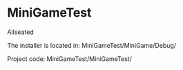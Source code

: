 # MiniGameTest
Allseated

The installer is located in: MiniGameTest/MiniGame/Debug/

Project code: MiniGameTest/MiniGameTest/

